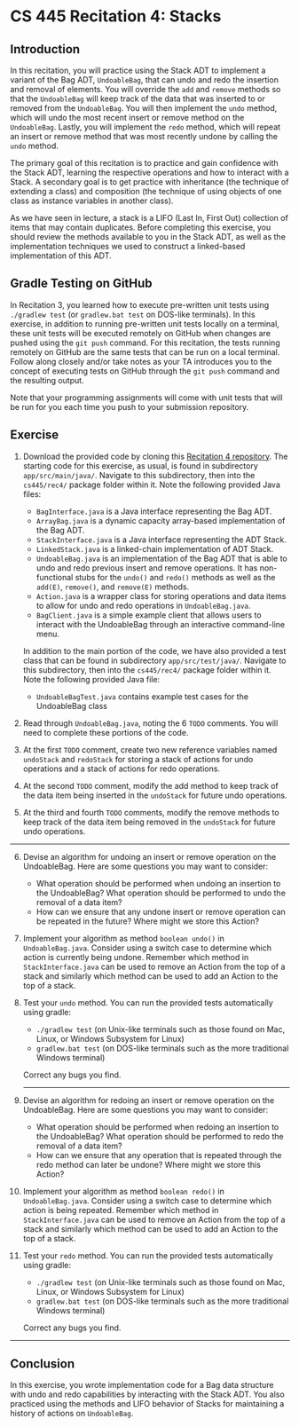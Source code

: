﻿# CS 445 Recitation 4: Stacks

## Introduction

In this recitation, you will practice using the Stack ADT to implement a variant
of the Bag ADT, `UndoableBag`, that can undo and redo the insertion and removal
of elements. You will override the `add` and `remove` methods so that the
`UndoableBag` will keep track of the data that was inserted to or removed from
the `UndoableBag`. You will then implement the `undo` method, which will undo
the most recent insert or remove method on the `UndoableBag`. Lastly, you will
implement the `redo` method, which will repeat an insert or remove method that
was most recently undone by calling the `undo` method.

The primary goal of this recitation is to practice and gain confidence with the
Stack ADT, learning the respective operations and how to interact with a Stack.
A secondary goal is to get practice with inheritance (the technique of extending
a class) and composition (the technique of using objects of one class as
instance variables in another class).

As we have seen in lecture, a stack is a LIFO (Last In, First Out) collection of
items that may contain duplicates. Before completing this exercise, you should
review the methods available to you in the Stack ADT, as well as the
implementation techniques we used to construct a linked-based implementation of
this ADT.

## Gradle Testing on GitHub

In Recitation 3, you learned how to execute pre-written unit tests using
`./gradlew test` (or `gradlew.bat test` on DOS-like terminals). In this
exercise, in addition to running pre-written unit tests locally on a terminal,
these unit tests will be executed remotely on GitHub when changes are pushed
using the `git push` command. For this recitation, the tests running remotely on
GitHub are the same tests that can be run on a local terminal. Follow along
closely and/or take notes as your TA introduces you to the concept of executing
tests on GitHub through the `git push` command and the resulting output.

Note that your programming assignments will come with unit tests that will be
run for you each time you push to your submission repository.

## Exercise

1. Download the provided code by cloning this [Recitation 4
repository](https://github.com/2217-cs445/cs445-rec4).  The starting code for
this exercise, as usual, is found in subdirectory `app/src/main/java/`. Navigate
to this subdirectory, then into the `cs445/rec4/` package folder within it. Note
the following provided Java files:

   - `BagInterface.java` is a Java interface representing the Bag ADT.
   - `ArrayBag.java` is a dynamic capacity array-based implementation of the Bag
     ADT.
   - `StackInterface.java` is a Java interface representing the ADT Stack.
   - `LinkedStack.java` is a linked-chain implementation of ADT Stack.
   - `UndoableBag.java` is an implementation of the Bag ADT that is able to undo
     and redo previous insert and remove operations. It has non-functional stubs
     for the `undo()` and `redo()` methods as well as the `add(E)`, `remove()`,
     and `remove(E)` methods.
   - `Action.java` is a wrapper class for storing operations and data items to
     allow for undo and redo operations in `UndoableBag.java`.
   - `BagClient.java` is a simple example client that allows users to interact
     with the UndoableBag through an interactive command-line menu.

   In addition to the main portion of the code, we have also provided a test
   class that can be found in subdirectory `app/src/test/java/`. Navigate to
   this subdirectory, then into the `cs445/rec4/` package folder within it. Note
   the following provided Java file:

   - `UndoableBagTest.java` contains example test cases for the UndoableBag
     class

2. Read through `UndoableBag.java`, noting the 6 `TODO` comments. You will need
to complete these portions of the code.

3. At the first `TODO` comment, create two new reference variables named
`undoStack` and `redoStack` for storing a stack of actions for undo operations
and a stack of actions for redo operations.

4. At the second `TODO` comment, modify the add method to keep track of the data
item being inserted in the `undoStack` for future undo operations.

5. At the third and fourth `TODO` comments, modify the remove methods to keep
track of the data item being removed in the `undoStack` for future undo
operations.

------

6. Devise an algorithm for undoing an insert or remove operation on the
UndoableBag. Here are some questions you may want to consider:

   - What operation should be performed when undoing an insertion to the
     UndoableBag? What operation should be performed to undo the removal of a
     data item?
   - How can we ensure that any undone insert or remove operation can be
     repeated in the future? Where might we store this Action?

7. Implement your algorithm as method `boolean undo()` in `UndoableBag.java`.
Consider using a switch case to determine which action is currently being
undone. Remember which method in `StackInterface.java` can be used to remove an
Action from the top of a stack and similarly which method can be used to add an
Action to the top of a stack.

8. Test your `undo` method. You can run the provided tests automatically using
gradle:

   - `./gradlew test` (on Unix-like terminals such as those found on Mac, Linux,
     or Windows Subsystem for Linux)
   - `gradlew.bat test` (on DOS-like terminals such as the more traditional
     Windows terminal)

   Correct any bugs you find.

   ------

9. Devise an algorithm for redoing an insert or remove operation on the
UndoableBag. Here are some questions you may want to consider:

   - What operation should be performed when redoing an insertion to the
     UndoableBag? What operation should be performed to redo the removal of a
     data item?
   - How can we ensure that any operation that is repeated through the redo
     method can later be undone? Where might we store this Action?

9. Implement your algorithm as method `boolean redo()` in `UndoableBag.java`.
Consider using a switch case to determine which action is being repeated.
Remember which method in `StackInterface.java` can be used to remove an Action
from the top of a stack and similarly which method can be used to add an Action
to the top of a stack.

10. Test your `redo` method. You can run the provided tests automatically using
gradle:

    - `./gradlew test` (on Unix-like terminals such as those found on Mac,
      Linux, or Windows Subsystem for Linux)
    - `gradlew.bat test` (on DOS-like terminals such as the more traditional
      Windows terminal)

    Correct any bugs you find.

   ------

## Conclusion

In this exercise, you wrote implementation code for a Bag data structure with
undo and redo capabilities by interacting with the Stack ADT. You also practiced
using the methods and LIFO behavior of Stacks for maintaining a history of
actions on `UndoableBag`.


